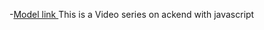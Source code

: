 <!-- chai aur backend series -->

-[Model link ](https://app.eraser.io/workspace/R3mPJF36Gf6hoaQzv2iH?origin=share)
This is a Video series on ackend with javascript